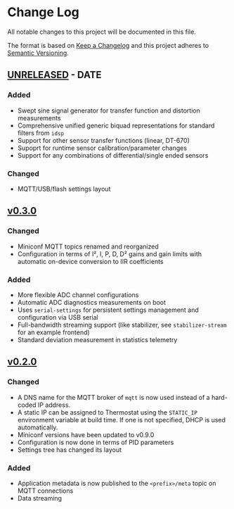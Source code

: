 
# Change Log

All notable changes to this project will be documented in this file.

The format is based on [Keep a Changelog](http://keepachangelog.com/)
and this project adheres to [Semantic Versioning](http://semver.org/).

## [UNRELEASED](https://github.com/quartiq/thermostat-eem/compare/v0.3.0...HEAD) - DATE

### Added

* Swept sine signal generator for transfer function and distortion measurements
* Comprehensive unified generic biquad representations for standard filters from `idsp`
* Support for other sensor transfer functions (linear, DT-670)
* Supoprt for runtime sensor calibration/parameter changes
* Support for any combinations of differential/single ended sensors

### Changed

* MQTT/USB/flash settings layout

## [v0.3.0](https://github.com/quartiq/thermostat-eem/compare/v0.2.0...v0.3.0)

### Changed

* Miniconf MQTT topics renamed and reorganized
* Configuration in terms of I², I, P, D, D² gains and gain limits with automatic on-device conversion to IIR coefficients

### Added

* More flexible ADC channel configurations
* Automatic ADC diagnostics measurements on boot
* Uses `serial-settings` for persistent settings management and configuration via USB serial
* Full-bandwidth streaming support (like stabilizer, see `stabilizer-stream` for an example frontend)
* Standard deviation measurement in statistics telemetry

## [v0.2.0](https://github.com/quartiq/thermostat-eem/compare/v0.1.0...v0.2.0)

### Changed

* A DNS name for the MQTT broker of `mqtt` is now used instead of a hard-coded IP address.
* A static IP can be assigned to Thermostat using the `STATIC_IP` environment variable at build
  time. If one is not specified, DHCP is used automatically.
* Miniconf versions have been updated to v0.9.0
* Configuration is now done in terms of PID parameters
* Settings tree has changed its layout

### Added

* Application metadata is now published to the `<prefix>/meta` topic on MQTT connections
* Data streaming
